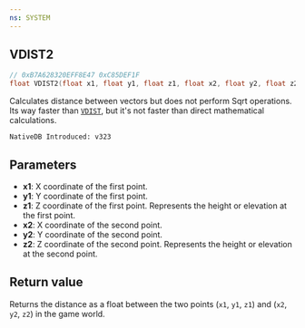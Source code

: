 ```yaml
---
ns: SYSTEM
---
```

## VDIST2

```c
// 0xB7A628320EFF8E47 0xC85DEF1F
float VDIST2(float x1, float y1, float z1, float x2, float y2, float z2);
```

Calculates distance between vectors but does not perform Sqrt operations. Its way faster than [`VDIST`](#_0x2A488C176D52CCA5), but it's not faster than direct mathematical calculations.

```
NativeDB Introduced: v323
```

## Parameters
* **x1**: X coordinate of the first point.
* **y1**: Y coordinate of the first point.
* **z1**: Z coordinate of the first point. Represents the height or elevation at the first point.
* **x2**: X coordinate of the second point.
* **y2**: Y coordinate of the second point.
* **z2**: Z coordinate of the second point. Represents the height or elevation at the second point.

## Return value
Returns the distance as a float between the two points (`x1`, `y1`, `z1`) and (`x2`, `y2`, `z2`) in the game world.
